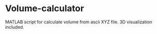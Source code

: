 # Volume-calculator
MATLAB script for calculate volume from ascii XYZ file. 3D visualization included.
